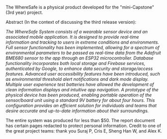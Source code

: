 The WhereSafe is a physical product developed for the "mini-Capstone" (3rd year) project.

Abstract (In the context of discussing the third release version):

_The WhereSafe System consists of a wearable sensor device and an associated mobile application. It
is designed to provide real-time information and tracking to users in extreme conditions and
environments. Full sensor functionality has been implemented, allowing for a spectrum of
environmental parameters to be passed as real-time data from the Adafruit BME680 sensor to
the app through an ESP32 microcontroller. Database functionality incorporates both local storage
and Firebase services, authenticated by Google, to enhance data security and storage/access
features. Advanced user accessibility features have been introduced, such as environmental
threshold alert notifications and dark mode display. Multiple user experience test batteries have
allowed the development of clean information displays and intuitive app navigation. A prototype
of the physical device has been produced, enabling portable operation of the sensor/board unit
using a standard 9V battery for about four hours. This configuration provides an efficient solution
for individuals and teams that desire accurate and up-to-date information about their
surroundings._

The entire system was produced for less than $50. The report document has certain pages redacted to 
protect personal information. Credit to one of the great project teams: thank you Suraj P, Cris E, 
Sheng Han W, and Alex K.
